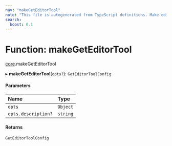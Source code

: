 ```yaml
---
nav: "makeGetEditorTool"
note: "This file is autogenerated from TypeScript definitions. Make edits to the comments in the TypeScript file and then run `make docs` to regenerate this file."
search:
  boost: 0.1
---
```

# Function: makeGetEditorTool

[core](../modules/core.md).makeGetEditorTool

▸ **makeGetEditorTool**(`opts?`): `GetEditorToolConfig`

#### Parameters

| Name | Type |
| :------ | :------ |
| `opts` | `Object` |
| `opts.description?` | `string` |

#### Returns

`GetEditorToolConfig`
